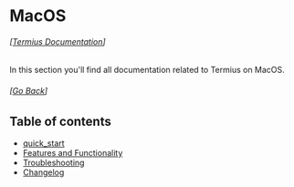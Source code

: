 # MacOS

###### [[Termius Documentation](../README.md)]

In this section you'll find all documentation related to Termius on MacOS.

###### [[Go Back](../README.md)]

## Table of contents
- [quick_start](quick_start/README.md)
- [Features and Functionality](features/README.md)
- [Troubleshooting](troubleshooting/README.md)
- [Changelog](changelog.md)
